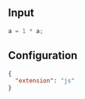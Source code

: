 
## Input
```javascript input
a = 1 * a;
```

## Configuration
```json configuration
{
  "extension": "js"
}
```

